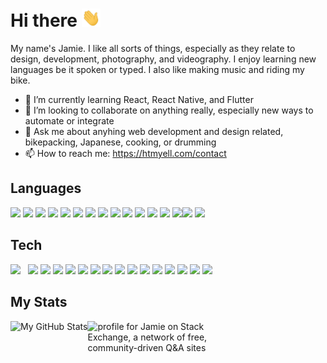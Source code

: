 # Hi there <img src="https://raw.githubusercontent.com/ABSphreak/ABSphreak/master/gifs/Hi.gif" width="30px">
My name's Jamie. I like all sorts of things, especially as they relate to design, development, photography, and videography. I enjoy learning new languages be it spoken or typed. I also like making music and riding my bike. 
<!--
**jamielife/jamielife** is a ✨ _special_ ✨ repository because its `README.md` (this file) appears on your GitHub profile.

Here are some ideas to get you started:

- 🔭 I’m currently working on -->
- 🌱 I’m currently learning React, React Native, and Flutter
- 👯 I’m looking to collaborate on anything really, especially new ways to automate or integrate
- 💬 Ask me about anyhing web development and design related, bikepacking, Japanese, cooking, or drumming
- 📫 How to reach me: https://htmyell.com/contact

## Languages

<img height="40px" src="https://cdn.jsdelivr.net/gh/devicons/devicon/icons/csharp/csharp-original.svg" /> <img height="40px" src="https://cdn.jsdelivr.net/gh/devicons/devicon/icons/css3/css3-original.svg" /> <img height="40px" src="https://cdn.jsdelivr.net/gh/devicons/devicon/icons/dart/dart-original.svg" /> <img height="40px" src="https://cdn.jsdelivr.net/gh/devicons/devicon/icons/html5/html5-original.svg" /> <img height="40px" src="https://cdn.jsdelivr.net/gh/devicons/devicon/icons/javascript/javascript-plain.svg" /> <img height="40px" src="https://cdn.jsdelivr.net/gh/devicons/devicon/icons/jquery/jquery-original.svg" /> <img height="40px" src="https://cdn.jsdelivr.net/gh/devicons/devicon/icons/less/less-plain-wordmark.svg" /> <img height="40px" src="https://cdn.jsdelivr.net/gh/devicons/devicon/icons/nextjs/nextjs-original.svg" /> <img height="40px" src="https://cdn.jsdelivr.net/gh/devicons/devicon/icons/nodejs/nodejs-original.svg" /> <img height="40px" src="https://cdn.jsdelivr.net/gh/devicons/devicon/icons/perl/perl-original.svg" /> <img height="40px" src="https://cdn.jsdelivr.net/gh/devicons/devicon/icons/php/php-plain.svg" /> <img height="40px" src="https://cdn.jsdelivr.net/gh/devicons/devicon/icons/python/python-original.svg" /> <img height="40px" src="https://cdn.jsdelivr.net/gh/devicons/devicon/icons/r/r-original.svg" /> <img height="40px" src="https://cdn.jsdelivr.net/gh/devicons/devicon/icons/react/react-original.svg" /><img height="40px" src="https://cdn.jsdelivr.net/gh/devicons/devicon/icons/sass/sass-original.svg" /> <img height="40px" src="https://cdn.jsdelivr.net/gh/devicons/devicon/icons/typescript/typescript-original.svg" />

## Tech 
<img height="40px" src="https://cdn.jsdelivr.net/gh/devicons/devicon/icons/apache/apache-original-wordmark.svg" /> &nbsp; <img height="40px" src="https://cdn.jsdelivr.net/gh/devicons/devicon/icons/amazonwebservices/amazonwebservices-original-wordmark.svg" /> <img  height="40px" src="https://cdn.jsdelivr.net/gh/devicons/devicon/icons/android/android-original.svg" />
 <img height="40px"  src="https://cdn.jsdelivr.net/gh/devicons/devicon/icons/apple/apple-original.svg" /> <img height="40px" src="https://cdn.jsdelivr.net/gh/devicons/devicon/icons/azure/azure-original.svg" /> <img height="40px"  src="https://cdn.jsdelivr.net/gh/devicons/devicon/icons/bash/bash-original.svg" /> <img height="40px"  src="https://cdn.jsdelivr.net/gh/devicons/devicon/icons/docker/docker-original.svg" /> <img height="40px"  src="https://cdn.jsdelivr.net/gh/devicons/devicon/icons/digitalocean/digitalocean-original.svg" /> <img height="40px" src="https://cdn.jsdelivr.net/gh/devicons/devicon/icons/git/git-original.svg" /> <img height="40px"  src="https://cdn.jsdelivr.net/gh/devicons/devicon/icons/google/google-original.svg" /> <img height="40px" src="https://cdn.jsdelivr.net/gh/devicons/devicon/icons/linux/linux-original.svg" /> <img height="40px" src="https://cdn.jsdelivr.net/gh/devicons/devicon/icons/mysql/mysql-original.svg" /> <img height="40px" src="https://cdn.jsdelivr.net/gh/devicons/devicon/icons/nginx/nginx-original.svg" /> <img height="40px" src="https://cdn.jsdelivr.net/gh/devicons/devicon/icons/ubuntu/ubuntu-plain.svg" /> <img height="40px" src="https://cdn.jsdelivr.net/gh/devicons/devicon/icons/unix/unix-original.svg" /> <img height="40px" src="https://cdn.jsdelivr.net/gh/devicons/devicon/icons/windows8/windows8-original.svg" />                  

## My Stats
<img align="left" src="https://github-readme-stats.vercel.app/api?username=jamielife&count_private=true&show_icons=true&theme=tokyonight&bg_color=00000000" alt="My GitHub Stats" /><a target="_blank" href="https://stackexchange.com/users/123593"><img align="left" src="https://stackexchange.com/users/flair/123593.png?theme=dark" width="208" height="58" alt="profile for Jamie on Stack Exchange, a network of free, community-driven Q&amp;A sites" title="profile for Jamie on Stack Exchange, a network of free, community-driven Q&amp;A sites"></a>
